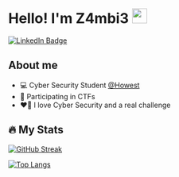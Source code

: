 <h1>
    Hello! I'm Z4mbi3
    <img src="https://media.giphy.com/media/hvRJCLFzcasrR4ia7z/giphy.gif" width="30px"/>
</h1>

<div id="badges">
  <a href="https://www.linkedin.com/in/mike-van-camp-627731205/">
    <img src="https://img.shields.io/badge/LinkedIn-blue?style=for-the-badge&logo=linkedin&logoColor=white" alt="LinkedIn Badge"/>
  </a>
</div>
<img src="https://komarev.com/ghpvc/?username=Z4mbi3&style=flat-square&color=blue" alt=""/>


## About me

* 💻 Cyber Security Student [@Howest](https://www.howest.be)
* 🚩 Participating in CTFs
* ❤️‍🔥 I love Cyber Security and a real challenge


## 🔥 My Stats 

[![GitHub Streak](https://github-readme-streak-stats.herokuapp.com?user=Z4mbi3&theme=soft-green&date_format=M%20j%5B%2C%20Y%5D)](https://git.io/streak-stats)

[![Top Langs](https://github-readme-stats.vercel.app/api/top-langs/?username=Z4mbi3&layout=compact&theme=chartreuse-dark)](https://github.com/anuraghazra/github-readme-stats)
